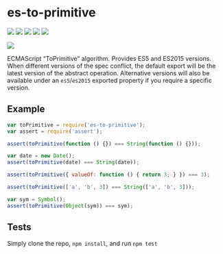 # es-to-primitive

[![](https://travis-ci.org/ljharb/es-to-primitive.svg)](https://travis-ci.org/ljharb/es-to-primitive) [![](https://david-dm.org/ljharb/es-to-primitive.svg)](https://david-dm.org/ljharb/es-to-primitive) [![](https://david-dm.org/ljharb/es-to-primitive/dev-status.svg)](https://david-dm.org/ljharb/es-to-primitive#info=devDependencies) [![](http://img.shields.io/npm/l/es-to-primitive.svg)](https://github.com/giulibar/Konect/tree/36adf0373135e1ba10f3740caa61d089557aa08e/node_modules/es-to-primitive/LICENSE/README.md) [![](http://img.shields.io/npm/dm/es-to-primitive.svg)](http://npm-stat.com/charts.html?package=es-to-primitive)

[![](https://nodei.co/npm/es-to-primitive.png?downloads=true&stars=true)](https://npmjs.org/package/es-to-primitive)

ECMAScript “ToPrimitive” algorithm. Provides ES5 and ES2015 versions. When different versions of the spec conflict, the default export will be the latest version of the abstract operation. Alternative versions will also be available under an `es5`/`es2015` exported property if you require a specific version.

## Example

```javascript
var toPrimitive = require('es-to-primitive');
var assert = require('assert');

assert(toPrimitive(function () {}) === String(function () {}));

var date = new Date();
assert(toPrimitive(date) === String(date));

assert(toPrimitive({ valueOf: function () { return 3; } }) === 3);

assert(toPrimitive(['a', 'b', 3]) === String(['a', 'b', 3]));

var sym = Symbol();
assert(toPrimitive(Object(sym)) === sym);
```

## Tests

Simply clone the repo, `npm install`, and run `npm test`

